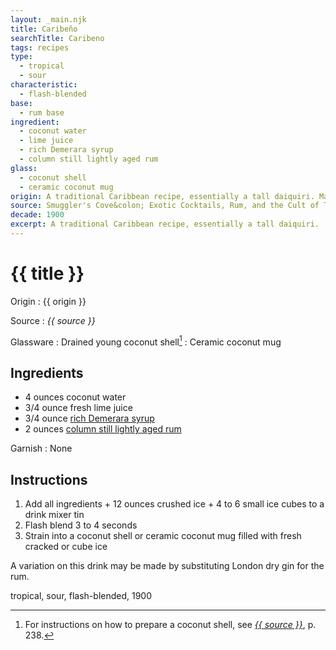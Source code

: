 ```yaml
---
layout: _main.njk
title: Caribeño
searchTitle: Caribeno
tags: recipes
type:
  - tropical
  - sour
characteristic:
  - flash-blended
base:
  - rum base
ingredient:
  - coconut water
  - lime juice
  - rich Demerara syrup
  - column still lightly aged rum
glass:
  - coconut shell
  - ceramic coconut mug
origin: A traditional Caribbean recipe, essentially a tall daiquiri. Martin Cate omitted the lime juice when he published his version in the Smuggler's Cove book; it's unknown whether this was in error.
source: Smuggler's Cove&colon; Exotic Cocktails, Rum, and the Cult of Tiki
decade: 1900
excerpt: A traditional Caribbean recipe, essentially a tall daiquiri.
---
```

<!-- markdownlint-disable MD025 -->
# {{ title }}
<!-- markdownlint-enable MD025 -->

Origin
  : {{ origin }}

Source
  : <cite><span data-pagefind-filter="Source">{{ source }}</span></cite>

Glassware
  : Drained young coconut shell[^1]
  : Ceramic coconut mug

[^1]: For instructions on how to prepare a coconut shell, see <cite><a href="https://www.smugglerscovesf.com/store/smugglers-cove-exotic-cocktails-rum-and-the-cult-of-tiki-signed" rel="external noopener" target="_blank"><span data-pagefind-filter="Source">{{ source }}</span></a></cite>, p. 238.

## Ingredients

* 4 ounces coconut water
* 3/4 ounce fresh lime juice
* 3/4 ounce [rich Demerara syrup](/mixes/2-1-simple-syrup)
* 2 ounces [column still lightly aged rum](/rums/07-rum-column-still-lightly-aged/)

Garnish
  : <span data-pagefind-filter="Garnish">None</span>

## Instructions

1. Add all ingredients + 12 ounces crushed ice + 4 to 6 small ice cubes to a drink mixer tin
2. Flash blend 3 to 4 seconds
3. Strain into a coconut shell or ceramic coconut mug filled with fresh cracked or cube ice

<tiki-callout type="note">

  A variation on this drink may be made by substituting London dry gin for the rum.

</tiki-callout>

<div
  class="sr-only"
  data-cat[0]="Drink"
  data-type[0]="Tropical"
  data-type[1]="Sour"
  data-char[0]="Flash-blended"
  data-origin[0]="Caribbean"
  data-origin[1]="Traditional"
  data-base[0]="Rum/Cane spirits"
  data-ingredient[0]="Coconut water"
  data-ingredient[1]="Lime juice"
  data-ingredient[2]="Rich Demerara syrup"
  data-ingredient[3]="Column still lightly aged rum"
  data-glass[0]="Coconut shell"
  data-glass[1]="Coconut mug"
  data-decade[0]="1900"
  data-pagefind-filter="
    Category[data-cat[0]],
    Type[data-type[0]],
    Type[data-type[1]],
    Characteristic[data-char[0]],
    Origin[data-origin[0]],
    Origin[data-origin[1]],
    Base[data-base[0]],
    Ingredient[data-ingredient[0]],
    Ingredient[data-ingredient[1]],
    Ingredient[data-ingredient[2]],
    Ingredient[data-ingredient[3]],
    Glassware[data-glass[0]],
    Glassware[data-glass[1]],
    Decade[data-decade[0]]
  "
>
</div>

<div class="keywords" aria-hidden>tropical, sour, flash-blended, 1900</div>
